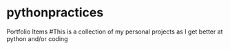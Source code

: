 # pythonpractices
Portfolio Items
#This is a collection of my personal projects as I get better at python and/or coding
